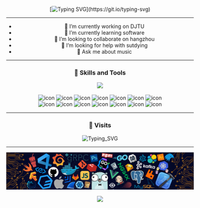 <div  align="center">
 
  [![Typing SVG](https://readme-typing-svg.demolab.com?font=Robot&size=30&pause=1000&color=0C5830F3&center=true&width=435&lines=Welcome+!;Here+is+Alex(He+Ziqiang);Nice+to+see+you+!)](https://git.io/typing-svg)

  ***

- 🔭 I’m currently working on DJTU
- 🌱 I’m currently learning software
- 👯 I’m looking to collaborate on hangzhou
- 🤔 I’m looking for help with sutdying
- 💬 Ask me about music

***
### :hammer:  Skills and Tools
<p align="center">
  <a href="https://skillicons.dev">
    <img src="https://skillicons.dev/icons?i=apple,ps,c,github,gmail,instagram,linux,md,idea" />
  </a>
</p>

  <div  align="center";style="display: flex; align-items: flex-start;">
    <img src="https://techstack-generator.vercel.app/js-icon.svg" alt="icon" width="64" height="64" />
    <img src="https://techstack-generator.vercel.app/cpp-icon.svg" alt="icon" width="64" height="64" />
    <img src="https://techstack-generator.vercel.app/react-icon.svg" alt="icon" width="64" height="64" />
    <img src="https://techstack-generator.vercel.app/redux-icon.svg" alt="icon" width="64" height="64" />
    <img src="https://techstack-generator.vercel.app/webpack-icon.svg" alt="icon" width="64" height="64" />
    <img src="https://techstack-generator.vercel.app/eslint-icon.svg" alt="icon" width="64" height="64" />
    <img src="https://techstack-generator.vercel.app/python-icon.svg" alt="icon" width="64" height="64" />
    </div>
    
  <div align="center";style="display: flex; align-items: flex-start;">
    <img src="https://techstack-generator.vercel.app/django-icon.svg" alt="icon" width="64" height="64" />
    <img src="https://techstack-generator.vercel.app/github-icon.svg" alt="icon" width="64" height="64" />
    <img src="https://techstack-generator.vercel.app/kubernetes-icon.svg" alt="icon" width="64" height="64" />
    <img src="https://techstack-generator.vercel.app/docker-icon.svg" alt="icon" width="64" height="64" />
    <img src="https://techstack-generator.vercel.app/nginx-icon.svg" alt="icon" width="64" height="64" />
    <img src="https://techstack-generator.vercel.app/mysql-icon.svg" alt="icon" width="64" height="64" />
    <img src="https://techstack-generator.vercel.app/java-icon.svg" alt="icon" width="64" height="64" />
    </div>
    
***

### :eyes:  Visits

 ![Typing_SVG](https://api.moedog.org/count/@he-zi-qiang.readme)


***
  <img src="https://github.com/he-zi-qiang/he-zi-qiang/blob/main/img/icon.png" /></div>

  <div  align="center">
  <img src="https://github.com/sun0225SUN/sun0225SUN/blob/main/assets/images/hr.gif" /></div>


